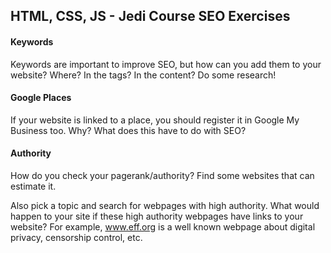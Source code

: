 HTML, CSS, JS - Jedi Course
SEO Exercises
------------------------

#### Keywords

Keywords are important to improve SEO, but how can you add them to your website? Where? In the tags? In the content? Do some research!

#### Google Places

If your website is linked to a place, you should register it in Google My Business too. Why? What does this have to do with SEO?

#### Authority

How do you check your pagerank/authority? Find some websites that can estimate it.

Also pick a topic and search for webpages with high authority. What would happen to your site if these high authority webpages have links to your website?
For example, www.eff.org is a well known webpage about digital privacy, censorship control, etc.
